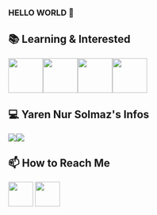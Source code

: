 ### HELLO WORLD 🤩



## 📚 Learning & Interested

<img src="https://i.pinimg.com/originals/32/57/31/325731898416cd08042a1c4e8e884506.png" weight="70" height="70" /><img src="https://logodownload.org/wp-content/uploads/2015/05/android-logo-0-1.png" weight="70" height="70" /><img src="https://2.bp.blogspot.com/-tzm1twY_ENM/XlCRuI0ZkRI/AAAAAAAAOso/BmNOUANXWxwc5vwslNw3WpjrDlgs9PuwQCLcBGAsYHQ/s1600/pasted%2Bimage%2B0.png" weight="70" height="70" /><img src="[https://i.pinimg.com/originals/32/57/31/325731898416cd08042a1c4e8e884506.png](https://www.google.com/url?sa=i&url=https%3A%2F%2Fwww.reddit.com%2Fr%2FUnity3D%2Fcomments%2Fpzk6jd%2Fnew_unity_logo_found_in_the_latest_20212_beta%2F&psig=AOvVaw2CchDRkoiGPiJqg5XLrjJH&ust=1700040550960000&source=images&cd=vfe&opi=89978449&ved=0CBEQjRxqFwoTCMjOrduWw4IDFQAAAAAdAAAAABAE)" weight="70" height="70" />



## 💻 Yaren Nur Solmaz's Infos
<a href="https://github.com/YNS2121"><img align="center" src="https://github-readme-stats.vercel.app/api?username=yns2121&show_icons=true&bg_color=0d1117&text_color=bdc3c7&title_color=f1c40f&icon_color=f1c40f&hide_border=true" /></a><a href="https://github.com/YNS2121"><img align="center" src="https://github-readme-stats.vercel.app/api/top-langs/?username=yns2121&bg_color=0d1117&text_color=bdc3c7&title_color=f1c40f&hide_border=true&layout=compact&langs_count=10" /></a>



<h2>📫 How to Reach Me</h2>

[<img src="https://www.androidfreeware.net/img2/linkedin.jpg" width="50" height="50" />](https://www.linkedin.com/in/yaren-nur-solmaz-707b481ba/)
[<img src="https://seeklogo.com/images/T/twitter-2012-negative-logo-5C6C1F1521-seeklogo.com.png" width="50" height="50" />](]https://twitter.com/YarenNurSolmaz1)





<!--
**YNS2121/YNS2121** is a ✨ _special_ ✨ repository because its `README.md` (this file) appears on your GitHub profile.

Here are some ideas to get you started:

- 🔭 I’m currently working on ...
- 🌱 I’m currently learning ...
- 👯 I’m looking to collaborate on ...
- 🤔 I’m looking for help with ...
- 💬 Ask me about ...
- 📫 How to reach me: ...
- 😄 Pronouns: ...
- ⚡ Fun fact: ...
-->
